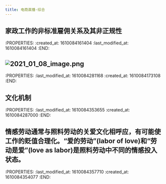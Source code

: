 ```yaml
---
title: 电商直播·综合
---
```


## 家政工作的非标准雇佣关系及其非正规性
:PROPERTIES:
:created_at: 1610084161404
:last_modified_at: 1610084161404
:END:

## ![2021_01_08_image.png](https://cdn.logseq.com/%2F93885275-2911-4413-ad42-50e105250c9a0b3beef0-ac17-48a5-b2af-cd73231c5f9e2021_01_08_image.png?Expires=4763684167&Signature=Jb4O2sntQgrUZ5ixn2EFy2HeKqz74~e4gPlrZ92zZJooAMI9DQyQIvL-3yKIQQbae2BpV~mhEpc2LYUt2LA5rhn68B-dQfuX7DQ8lmKVhcTOsn1vqu5xvK5f4XfxcVgidLf8OPSN0aNaRg4EnXRnbtezazwx9PoShML-R32qces9oOOMNKYuqh4pcRfvPKS~PsrMpz2Dy9H2N6U0iOSot7jgqJ99k1kL5K~yaxVxAK~hL1lWHScvblZe0UWbjgPSf6Hp9EJyc5AQZM6b8JMmdIuWh52~FOBJqMhR3CuHx-yuXHODlDfrV44Y0FCls1rs7gREETPC6SkigmbHMKZXqw__&Key-Pair-Id=APKAJE5CCD6X7MP6PTEA)
:PROPERTIES:
:last_modified_at: 1610084281168
:created_at: 1610084173108
:END:
## 文化机制
:PROPERTIES:
:last_modified_at: 1610084353655
:created_at: 1610084287000
:END:
## 情感劳动通常与照料劳动的关爱文化相呼应，有可能使工作的贬值合理化。“爱的劳动”(labor of love)和“劳动是爱”(love as labor)是照料劳动中不同的情感投入状态。
:PROPERTIES:
:last_modified_at: 1610084357710
:created_at: 1610084354077
:END:
##
